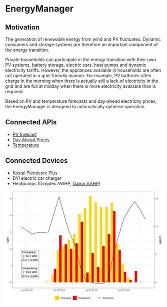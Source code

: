 # EnergyManager

## Motivation

The generation of renewable energy from wind and PV fluctuates. Dynamic consumers and storage systems are therefore an important component of the energy transition.

Private households can participate in the energy transition with their own PV systems, battery storage, electric cars, heat pumps and dynamic electricity tariffs. However, the appliances available in households are often not operated in a grid-friendly manner. For example, PV batteries often charge in the morning when there is actually still a lack of electricity in the grid and are full at midday when there is more electricity available than is required.

Based on PV and temperature forecasts and day-ahead electricity prices, the EnergyManager is designed to automatically optimise operation.

## Connected APIs 

- [PV forecast](https://www.solarprognose.de/web/de/solarprediction/page/api)
- [Day Ahead Prices](https://energy.tado.com/services/api)
- [Temperature](https://open-meteo.com/en/docs)

## Connected Devices

- [Kostal Plenticore Plus](https://www.kostal-solar-electric.com/de-de/produkte/hybrid-wechselrichter/plenticore-plus/)
- DYI electric car charger
- Heatpumps (Dimplex AWHP, [Daikin AAHP](https://github.com/ael-code/daikin-control))


![Example Chart](https://github.com/holzheu/EnergyManager/blob/main/Chart.jpeg?raw=true)
